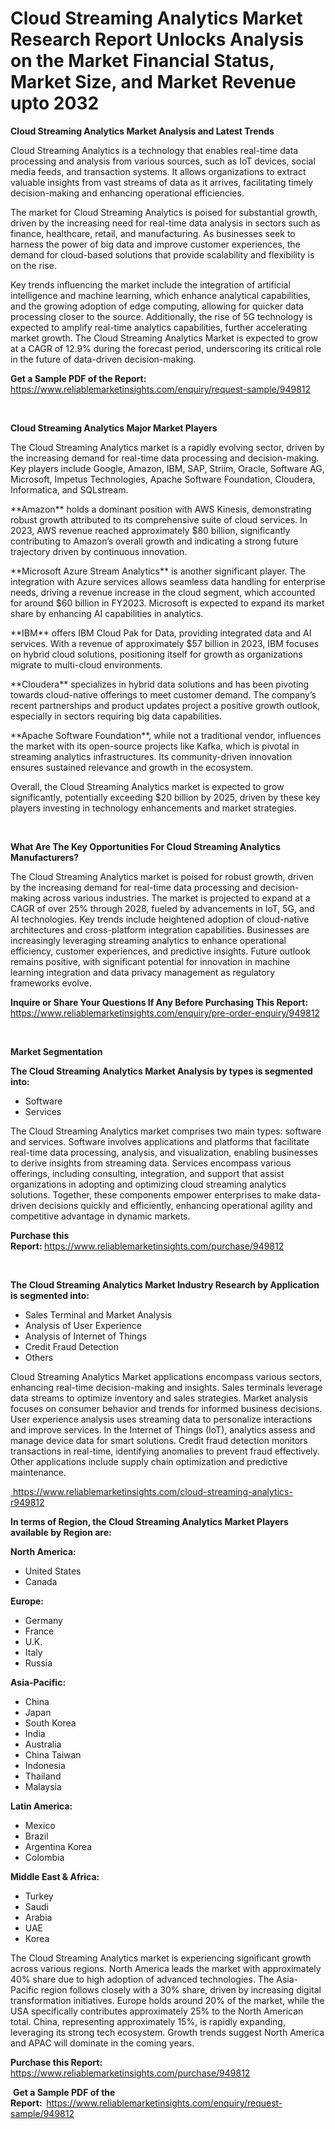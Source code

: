 <p><h1>Cloud Streaming Analytics Market Research Report Unlocks Analysis on the Market Financial Status, Market Size, and Market Revenue upto 2032</h1></p><p><strong>Cloud Streaming Analytics Market Analysis and Latest Trends</strong></p>
<p><p>Cloud Streaming Analytics is a technology that enables real-time data processing and analysis from various sources, such as IoT devices, social media feeds, and transaction systems. It allows organizations to extract valuable insights from vast streams of data as it arrives, facilitating timely decision-making and enhancing operational efficiencies. </p><p>The market for Cloud Streaming Analytics is poised for substantial growth, driven by the increasing need for real-time data analysis in sectors such as finance, healthcare, retail, and manufacturing. As businesses seek to harness the power of big data and improve customer experiences, the demand for cloud-based solutions that provide scalability and flexibility is on the rise. </p><p>Key trends influencing the market include the integration of artificial intelligence and machine learning, which enhance analytical capabilities, and the growing adoption of edge computing, allowing for quicker data processing closer to the source. Additionally, the rise of 5G technology is expected to amplify real-time analytics capabilities, further accelerating market growth. The Cloud Streaming Analytics Market is expected to grow at a CAGR of 12.9% during the forecast period, underscoring its critical role in the future of data-driven decision-making.</p></p>
<p><strong>Get a Sample PDF of the Report:&nbsp;</strong> <a href="https://www.reliablemarketinsights.com/enquiry/request-sample/949812?utm_campaign=3032&utm_medium=2&utm_source=Github&utm_content=ia&utm_term=16042025&utm_id=cloud-streaming-analytics">https://www.reliablemarketinsights.com/enquiry/request-sample/949812</a></p>
<p>&nbsp;</p>
<p><strong>Cloud Streaming Analytics Major Market Players</strong></p>
<p><p>The Cloud Streaming Analytics market is a rapidly evolving sector, driven by the increasing demand for real-time data processing and decision-making. Key players include Google, Amazon, IBM, SAP, Striim, Oracle, Software AG, Microsoft, Impetus Technologies, Apache Software Foundation, Cloudera, Informatica, and SQLstream.</p><p>**Amazon** holds a dominant position with AWS Kinesis, demonstrating robust growth attributed to its comprehensive suite of cloud services. In 2023, AWS revenue reached approximately $80 billion, significantly contributing to Amazon’s overall growth and indicating a strong future trajectory driven by continuous innovation.</p><p>**Microsoft Azure Stream Analytics** is another significant player. The integration with Azure services allows seamless data handling for enterprise needs, driving a revenue increase in the cloud segment, which accounted for around $60 billion in FY2023. Microsoft is expected to expand its market share by enhancing AI capabilities in analytics.</p><p>**IBM** offers IBM Cloud Pak for Data, providing integrated data and AI services. With a revenue of approximately $57 billion in 2023, IBM focuses on hybrid cloud solutions, positioning itself for growth as organizations migrate to multi-cloud environments.</p><p>**Cloudera** specializes in hybrid data solutions and has been pivoting towards cloud-native offerings to meet customer demand. The company’s recent partnerships and product updates project a positive growth outlook, especially in sectors requiring big data capabilities.</p><p>**Apache Software Foundation**, while not a traditional vendor, influences the market with its open-source projects like Kafka, which is pivotal in streaming analytics infrastructures. Its community-driven innovation ensures sustained relevance and growth in the ecosystem.</p><p>Overall, the Cloud Streaming Analytics market is expected to grow significantly, potentially exceeding $20 billion by 2025, driven by these key players investing in technology enhancements and market strategies.</p></p>
<p>&nbsp;</p>
<p><strong>What Are The Key Opportunities For Cloud Streaming Analytics Manufacturers?</strong></p>
<p><p>The Cloud Streaming Analytics market is poised for robust growth, driven by the increasing demand for real-time data processing and decision-making across various industries. The market is projected to expand at a CAGR of over 25% through 2028, fueled by advancements in IoT, 5G, and AI technologies. Key trends include heightened adoption of cloud-native architectures and cross-platform integration capabilities. Businesses are increasingly leveraging streaming analytics to enhance operational efficiency, customer experiences, and predictive insights. Future outlook remains positive, with significant potential for innovation in machine learning integration and data privacy management as regulatory frameworks evolve.</p></p>
<p><strong>Inquire or Share Your Questions If Any Before Purchasing This Report:</strong> <a href="https://www.reliablemarketinsights.com/enquiry/pre-order-enquiry/949812?utm_campaign=3032&utm_medium=2&utm_source=Github&utm_content=ia&utm_term=16042025&utm_id=cloud-streaming-analytics">https://www.reliablemarketinsights.com/enquiry/pre-order-enquiry/949812</a></p>
<p>&nbsp;</p>
<p><strong>Market Segmentation</strong></p>
<p><strong>The Cloud Streaming Analytics Market Analysis by types is segmented into:</strong></p>
<p><ul><li>Software</li><li>Services</li></ul></p>
<p><p>The Cloud Streaming Analytics market comprises two main types: software and services. Software involves applications and platforms that facilitate real-time data processing, analysis, and visualization, enabling businesses to derive insights from streaming data. Services encompass various offerings, including consulting, integration, and support that assist organizations in adopting and optimizing cloud streaming analytics solutions. Together, these components empower enterprises to make data-driven decisions quickly and efficiently, enhancing operational agility and competitive advantage in dynamic markets.</p></p>
<p><strong>Purchase this Report:&nbsp;</strong><a href="https://www.reliablemarketinsights.com/purchase/949812?utm_campaign=3032&utm_medium=2&utm_source=Github&utm_content=ia&utm_term=16042025&utm_id=cloud-streaming-analytics">https://www.reliablemarketinsights.com/purchase/949812</a></p>
<p>&nbsp;</p>
<p><strong>The Cloud Streaming Analytics Market Industry Research by Application is segmented into:</strong></p>
<p><ul><li>Sales Terminal and Market Analysis</li><li>Analysis of User Experience</li><li>Analysis of Internet of Things</li><li>Credit Fraud Detection</li><li>Others</li></ul></p>
<p><p>Cloud Streaming Analytics Market applications encompass various sectors, enhancing real-time decision-making and insights. Sales terminals leverage data streams to optimize inventory and sales strategies. Market analysis focuses on consumer behavior and trends for informed business decisions. User experience analysis uses streaming data to personalize interactions and improve services. In the Internet of Things (IoT), analytics assess and manage device data for smart solutions. Credit fraud detection monitors transactions in real-time, identifying anomalies to prevent fraud effectively. Other applications include supply chain optimization and predictive maintenance.</p></p>
<p><a href="https://www.reliablemarketinsights.com/cloud-streaming-analytics-r949812?utm_campaign=3032&utm_medium=2&utm_source=Github&utm_content=ia&utm_term=16042025&utm_id=cloud-streaming-analytics">&nbsp;https://www.reliablemarketinsights.com/cloud-streaming-analytics-r949812</a></p>
<p><strong>In terms of Region, the Cloud Streaming Analytics Market Players available by Region are:</strong></p>
<p>
    <p> <strong> North America: </strong>
        <ul>
            <li>United States</li>
            <li>Canada</li>
        </ul>
        </p> 
    <p> <strong> Europe: </strong>
        <ul>
            <li>Germany</li>
            <li>France</li>
            <li>U.K.</li>
            <li>Italy</li>
            <li>Russia</li>
        </ul>
        </p> 
    <p> <strong> Asia-Pacific: </strong>
        <ul>
            <li>China</li>
            <li>Japan</li>
            <li>South Korea</li>
            <li>India</li>
            <li>Australia</li>
            <li>China Taiwan</li>
            <li>Indonesia</li>
            <li>Thailand</li>
            <li>Malaysia</li>
        </ul>
        </p> 
    <p> <strong> Latin America: </strong>
        <ul>
            <li>Mexico</li>
            <li>Brazil</li>
            <li>Argentina Korea</li>
            <li>Colombia</li>
        </ul>
        </p> 
    <p> <strong> Middle East & Africa: </strong>
        <ul>
            <li>Turkey</li>
            <li>Saudi</li>
            <li>Arabia</li>
            <li>UAE</li>
            <li>Korea</li>
        </ul>
    </p>
    </p>
<p><p>The Cloud Streaming Analytics market is experiencing significant growth across various regions. North America leads the market with approximately 40% share due to high adoption of advanced technologies. The Asia-Pacific region follows closely with a 30% share, driven by increasing digital transformation initiatives. Europe holds around 20% of the market, while the USA specifically contributes approximately 25% to the North American total. China, representing approximately 15%, is rapidly expanding, leveraging its strong tech ecosystem. Growth trends suggest North America and APAC will dominate in the coming years.</p></p>
<p><strong>Purchase this Report: </strong><a href="https://www.reliablemarketinsights.com/purchase/949812?utm_campaign=3032&utm_medium=2&utm_source=Github&utm_content=ia&utm_term=16042025&utm_id=cloud-streaming-analytics">https://www.reliablemarketinsights.com/purchase/949812</a></p>
<p>&nbsp;<strong>Get a Sample PDF of the Report:&nbsp;&nbsp;</strong><a href="https://www.reliablemarketinsights.com/enquiry/request-sample/949812?utm_campaign=3032&utm_medium=2&utm_source=Github&utm_content=ia&utm_term=16042025&utm_id=cloud-streaming-analytics">https://www.reliablemarketinsights.com/enquiry/request-sample/949812</a></p>
<p><strong></strong></p>
<p><p></p><p></p><p></p></p>